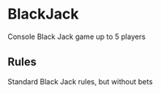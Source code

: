 # BlackJack
Console Black Jack game up to 5 players
## Rules
Standard Black Jack rules, but without bets